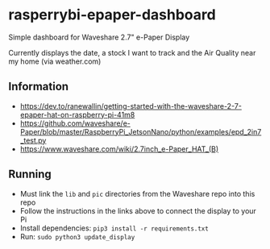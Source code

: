# rasperrybi-epaper-dashboard
Simple dashboard for Waveshare 2.7" e-Paper Display

Currently displays the date, a stock I want to track and the Air Quality 
near my home (via weather.com)

## Information

- <https://dev.to/ranewallin/getting-started-with-the-waveshare-2-7-epaper-hat-on-raspberry-pi-41m8>
- <https://github.com/waveshare/e-Paper/blob/master/RaspberryPi_JetsonNano/python/examples/epd_2in7_test.py>
- <https://www.waveshare.com/wiki/2.7inch_e-Paper_HAT_(B)>

## Running

- Must link the `lib` and `pic` directories from the Waveshare repo into 
  this repo
- Follow the instructions in the links above to connect the display to your Pi
- Install dependencies: `pip3 install -r requirements.txt`
- Run: `sudo python3 update_display`

